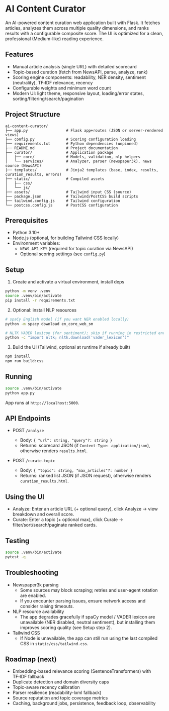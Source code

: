 # AI Content Curator

An AI-powered content curation web application built with Flask. It fetches articles, analyzes them across multiple quality dimensions, and ranks results with a configurable composite score. The UI is optimized for a clean, professional (Medium-like) reading experience.

## Features
- Manual article analysis (single URL) with detailed scorecard
- Topic-based curation (fetch from NewsAPI, parse, analyze, rank)
- Scoring engine components: readability, NER density, sentiment (neutrality), TF‑IDF relevance, recency
- Configurable weights and minimum word count
- Modern UI: light theme, responsive layout, loading/error states, sorting/filtering/search/pagination

## Project Structure

```
ai-content-curator/
├── app.py                 # Flask app+routes (JSON or server-rendered views)
├── config.py              # Scoring configuration loading
├── requirements.txt       # Python dependencies (unpinned)
├── README.md              # Project documentation
├── curator/               # Application package
│   ├── core/              # Models, validation, nlp helpers
│   └── services/          # Analyzer, parser (newspaper3k), news source (NewsAPI)
├── templates/             # Jinja2 templates (base, index, results, curation_results, errors)
├── static/                # Compiled assets
│   ├── css/
│   └── js/
├── assets/                # Tailwind input CSS (source)
├── package.json           # Tailwind/PostCSS build scripts
├── tailwind.config.js     # Tailwind configuration
└── postcss.config.js      # PostCSS configuration
```

## Prerequisites
- Python 3.10+
- Node.js (optional, for building Tailwind CSS locally)
- Environment variables:
  - `NEWS_API_KEY` (required for topic curation via NewsAPI)
  - Optional scoring settings (see `config.py`)

## Setup
1) Create and activate a virtual environment, install deps
```bash
python -m venv .venv
source .venv/bin/activate
pip install -r requirements.txt
```

2) Optional: install NLP resources
```bash
# spaCy English model (if you want NER enabled locally)
python -m spacy download en_core_web_sm

# NLTK VADER lexicon (for sentiment); skip if running in restricted envs
python -c "import nltk; nltk.download('vader_lexicon')"
```

3) Build the UI (Tailwind, optional at runtime if already built)
```bash
npm install
npm run build:css
```

## Running
```bash
source .venv/bin/activate
python app.py
```
App runs at `http://localhost:5000`.

## API Endpoints
- POST `/analyze`
  - Body: `{ "url": string, "query"?: string }`
  - Returns: scorecard JSON (if `Content-Type: application/json`), otherwise renders `results.html`.

- POST `/curate-topic`
  - Body: `{ "topic": string, "max_articles"?: number }`
  - Returns: ranked list JSON (if JSON request), otherwise renders `curation_results.html`.

## Using the UI
- Analyze: Enter an article URL (+ optional query), click Analyze → view breakdown and overall score.
- Curate: Enter a topic (+ optional max), click Curate → filter/sort/search/paginate ranked cards.

## Testing
```bash
source .venv/bin/activate
pytest -q
```

## Troubleshooting
- Newspaper3k parsing
  - Some sources may block scraping; retries and user-agent rotation are enabled.
  - If you encounter parsing issues, ensure network access and consider raising timeouts.
- NLP resource availability
  - The app degrades gracefully if spaCy model / VADER lexicon are unavailable (NER disabled, neutral sentiment),
    but installing them improves scoring quality (see Setup step 2).
- Tailwind CSS
  - If Node is unavailable, the app can still run using the last compiled CSS in `static/css/tailwind.css`.

## Roadmap (next)
- Embedding-based relevance scoring (SentenceTransformers) with TF‑IDF fallback
- Duplicate detection and domain diversity caps
- Topic-aware recency calibration
- Parser resilience (readability-lxml fallback)
- Source reputation and topic coverage metrics
- Caching, background jobs, persistence, feedback loop, observability

